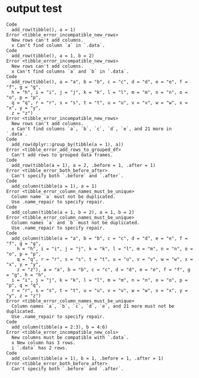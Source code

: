 # output test

    Code
      add_row(tibble(), a = 1)
    Error <tibble_error_incompatible_new_rows>
      New rows can't add columns.
      x Can't find column `a` in `.data`.
    Code
      add_row(tibble(), a = 1, b = 2)
    Error <tibble_error_incompatible_new_rows>
      New rows can't add columns.
      x Can't find columns `a` and `b` in `.data`.
    Code
      add_row(tibble(), a = "a", b = "b", c = "c", d = "d", e = "e", f = "f", g = "g",
      h = "h", i = "i", j = "j", k = "k", l = "l", m = "m", n = "n", o = "o", p = "p",
      q = "q", r = "r", s = "s", t = "t", u = "u", v = "v", w = "w", x = "x", y = "y",
      z = "z")
    Error <tibble_error_incompatible_new_rows>
      New rows can't add columns.
      x Can't find columns `a`, `b`, `c`, `d`, `e`, and 21 more in `.data`.
    Code
      add_row(dplyr::group_by(tibble(a = 1), a))
    Error <tibble_error_add_rows_to_grouped_df>
      Can't add rows to grouped data frames.
    Code
      add_row(tibble(a = 1), a = 2, .before = 1, .after = 1)
    Error <tibble_error_both_before_after>
      Can't specify both `.before` and `.after`.
    Code
      add_column(tibble(a = 1), a = 1)
    Error <tibble_error_column_names_must_be_unique>
      Column name `a` must not be duplicated.
      Use .name_repair to specify repair.
    Code
      add_column(tibble(a = 1, b = 2), a = 1, b = 2)
    Error <tibble_error_column_names_must_be_unique>
      Column names `a` and `b` must not be duplicated.
      Use .name_repair to specify repair.
    Code
      add_column(tibble(a = "a", b = "b", c = "c", d = "d", e = "e", f = "f", g = "g",
        h = "h", i = "i", j = "j", k = "k", l = "l", m = "m", n = "n", o = "o", p = "p",
        q = "q", r = "r", s = "s", t = "t", u = "u", v = "v", w = "w", x = "x", y = "y",
        z = "z"), a = "a", b = "b", c = "c", d = "d", e = "e", f = "f", g = "g", h = "h",
      i = "i", j = "j", k = "k", l = "l", m = "m", n = "n", o = "o", p = "p", q = "q",
      r = "r", s = "s", t = "t", u = "u", v = "v", w = "w", x = "x", y = "y", z = "z")
    Error <tibble_error_column_names_must_be_unique>
      Column names `a`, `b`, `c`, `d`, `e`, and 21 more must not be duplicated.
      Use .name_repair to specify repair.
    Code
      add_column(tibble(a = 2:3), b = 4:6)
    Error <tibble_error_incompatible_new_cols>
      New columns must be compatible with `.data`.
      x New column has 3 rows.
      i `.data` has 2 rows.
    Code
      add_column(tibble(a = 1), b = 1, .before = 1, .after = 1)
    Error <tibble_error_both_before_after>
      Can't specify both `.before` and `.after`.

